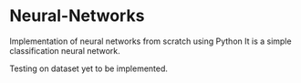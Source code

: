 # Neural-Networks
Implementation of neural networks from scratch using Python
It is a simple classification neural network.

Testing on dataset yet to be implemented.
